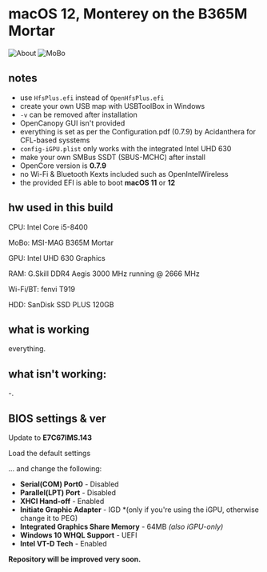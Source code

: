 # macOS 12, Monterey on the B365M Mortar
![About](https://user-images.githubusercontent.com/73723350/160298482-352045e2-09d6-4b0d-9504-7722e58323c0.png)
![MoBo](https://user-images.githubusercontent.com/73723350/160301389-3796d74d-dcc5-4d3c-98c8-20e72d44c5f4.png)


## notes
- use `HfsPlus.efi` instead of `OpenHfsPlus.efi`
- create your own USB map with USBToolBox in Windows
- `-v` can be removed after installation
- OpenCanopy GUI isn't provided
- everything is set as per the Configuration.pdf (0.7.9) by Acidanthera for CFL-based sysstems
- `config-iGPU.plist` only works with the integrated Intel UHD 630
- make your own SMBus SSDT (SBUS-MCHC) after install
- OpenCore version is **0.7.9**
- no Wi-Fi & Bluetooth Kexts included such as OpenIntelWireless
- the provided EFI is able to boot **macOS 11** or **12**

## hw used in this build

CPU: Intel Core i5-8400

MoBo: MSI-MAG B365M Mortar

GPU: Intel UHD 630 Graphics

RAM: G.Skill DDR4 Aegis 3000 MHz running @ 2666 MHz

Wi-Fi/BT: fenvi T919

HDD: SanDisk SSD PLUS 120GB

## what is working

everything.

## what isn't working:

-.

## BIOS settings & ver

Update to **E7C67IMS.143**

Load the default settings

... and change the following:

- **Serial(COM) Port0** - Disabled
- **Parallel(LPT) Port** - Disabled
- **XHCI Hand-off** - Enabled
- **Initiate Graphic Adapter** - IGD *(only if you're using the iGPU, otherwise change it to PEG)
- **Integrated Graphics Share Memory** - 64MB *(also iGPU-only)*
- **Windows 10 WHQL Support** - UEFI
- **Intel VT-D Tech** - Enabled

**Repository will be improved very soon.**
